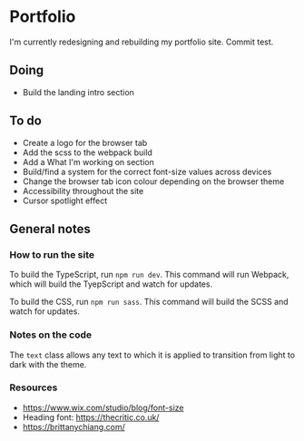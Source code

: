 # Portfolio

I'm currently redesigning and rebuilding my portfolio site. Commit test.

## Doing

-   Build the landing intro section

## To do

-   Create a logo for the browser tab
-   Add the scss to the webpack build
-   Add a What I'm working on section
-   Build/find a system for the correct font-size values across devices
-   Change the browser tab icon colour depending on the browser theme
-   Accessibility throughout the site
-   Cursor spotlight effect

## General notes

### How to run the site

To build the TypeScript, run `npm run dev`. This command will run Webpack, which will build the TyepScript and watch for updates.

To build the CSS, run `npm run sass`. This command will build the SCSS and watch for updates.

### Notes on the code

The `text` class allows any text to which it is applied to transition from light to dark with the theme.

### Resources

-   https://www.wix.com/studio/blog/font-size
-   Heading font: https://thecritic.co.uk/
-   https://brittanychiang.com/
